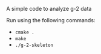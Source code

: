 A simple code to analyze g-2 data

Run using the following commands:

- ```cmake .```
- ```make```
- ```./g-2-skeleton```